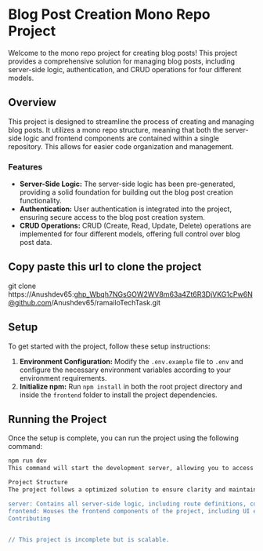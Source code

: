 # Blog Post Creation Mono Repo Project

Welcome to the mono repo project for creating blog posts! This project provides a comprehensive solution for managing blog posts, including server-side logic, authentication, and CRUD operations for four different models.

## Overview

This project is designed to streamline the process of creating and managing blog posts. It utilizes a mono repo structure, meaning that both the server-side logic and frontend components are contained within a single repository. This allows for easier code organization and management.

### Features

- **Server-Side Logic:** The server-side logic has been pre-generated, providing a solid foundation for building out the blog post creation functionality.
- **Authentication:** User authentication is integrated into the project, ensuring secure access to the blog post creation system.
- **CRUD Operations:** CRUD (Create, Read, Update, Delete) operations are implemented for four different models, offering full control over blog post data.

## Copy paste this url to clone the project

git clone https://Anushdev65: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@github.com/Anushdev65/ramailoTechTask.git

## Setup

To get started with the project, follow these setup instructions:

1. **Environment Configuration:** Modify the `.env.example` file to `.env` and configure the necessary environment variables according to your environment requirements.
2. **Initialize npm:** Run `npm install` in both the root project directory and inside the `frontend` folder to install the project dependencies.

## Running the Project

Once the setup is complete, you can run the project using the following command:

```bash
npm run dev
This command will start the development server, allowing you to access the blog post creation system in your browser. It will open the authenticaiton page sinup first and login next to enter

Project Structure
The project follows a optimized solution to ensure clarity and maintainability. Here's an overview of the main directories:

server: Contains all server-side logic, including route definitions, controllers, and middleware.
frontend: Houses the frontend components of the project, including UI elements and client-side logic.
Contributing


// This project is incomplete but is scalable.
```
